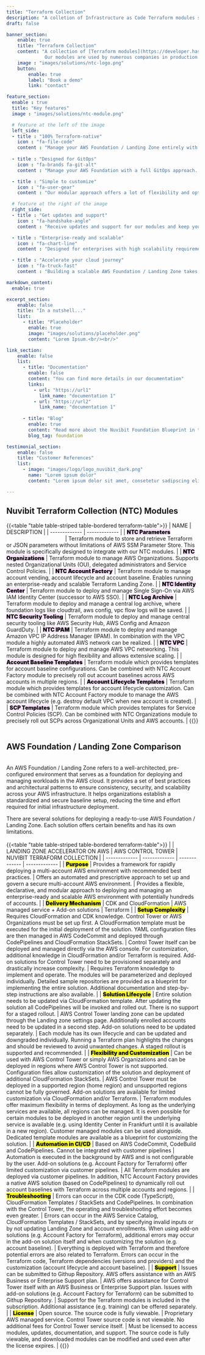```yaml
---
title: "Terraform Collection"
description: "A colletion of Infrastructure as Code Terraform modules specifically designed to deploy and manage an enterprise ready, compliant and scalable AWS cloud foundation."
draft: false

banner_section:
    enable: true
    title: "Terraform Collection"
    content: "A collection of [Terraform modules](https://developer.hashicorp.com/terraform/tutorials/modules/module) specifically designed to deploy and manage an enterprise ready, compliant and scalable AWS cloud foundation. 
              Our modules are used by numerous companies in production. Some modules are open source, others are only accessible to our customers and all of them are continuously improved.<br><br>"
    image : "images/solutions/ntc-logo.png"
    button:
        enable: true
        label: "Book a demo"
        link: "contact"

feature_section:
  enable : true
  title: "Key features"
  image : "images/solutions/ntc-module.png"

  # feature at the left of the image
  left_side:
  - title : "100% Terraform-native"
    icon : "fa-file-code"
    content : "Manage your AWS Foundation / Landing Zone entirely with Terraform without any dependencies on AWS Control Tower and CloudFormation."
    
  - title : "Designed for GitOps"
    icon : "fa-brands fa-git-alt"
    content : "Manage your AWS Foundation with a full GitOps approach. A self-service portal can be easily integrated via Git. [Segregation of duties](/faq/#segregation 'What is segregation of duties?') can be enforced with Git and pipeline permissions."

  - title : "Simple to customize"
    icon : "fa-user-gear"
    content : "Our modular approach offers a lot of flexibility and options when it comes to implementing a personalized AWS Foundation / Landing Zone. We provide customization templates as a starting point that can be adopted or modified."

  # feature at the right of the image
  right_side:
  - title : "Get updates and support"
    icon : "fa-handshake-angle"
    content : "Receive updates and support for our modules and keep your AWS Foundation up to date and running. We specialize in AWS and Terraform with years of hands-on experience."

  - title : "Enterprise-ready and scalable"
    icon : "fa-chart-line"
    content : "Designed for enterprises with high scalability requirements, aligned with industry standards and AWS best practices."

  - title : "Accelerate your cloud journey"
    icon : "fa-truck-fast"
    content : "Building a scalable AWS Foundation / Landing Zone takes a lot of time and effort. With our collection, you can leverage our extensive experience with AWS and Terraform to significantly accelerate your implementation process."

markdown_content:
  enable: true

excerpt_section:
    enable: false
    title: "In a nutshell..."
    list:
      - title: "Placeholder"
        enable: true
        image: "images/solutions/placeholder.png"
        content: "Lorem Ipsum.<br/><br/>"

link_section:
    enable: false
    list:
      - title: "Documentation"
        enable: false
        content: "You can find more details in our documentation"
        links:
          - url: "https://url1"
            link_name: "documentation 1"
          - url: "https://url2"
            link_name: "documentation 1"
      
      - title: "Blog"
        enable: true
        content: "Read more about the Nuvibit Foundation Blueprint in these blog posts"
        blog_tag: foundation

testimonial_section:
    enable: false
    title: "Customer References"
    list:
      - image: "images/logo/logo_nuvibit_dark.png"
        name: "Lorem ipsum dolor"
        content: "Lorem ipsum dolor sit amet, consetetur sadipscing elitr, sed diam nonumy eirmod tempor invidunt"

---
```


## Nuvibit Terraform Collection (NTC) Modules 
{{<table "table table-striped table-bordered terraform-table">}}
| NAME | DESCRIPTION |
| ------------- | ------------- |
| <mark style="font-weight:900;background-color:#fbe3fc;">NTC Parameters</mark><img width=150/> | Terraform module to store and retrieve Terraform or JSON parameters without limitations of AWS SSM Parameter Store. This module is specifically designed to integrate with our NTC modules. |
| <mark style="font-weight:900;background-color:#fbe3fc;">NTC Organizations</mark> | Terraform module to manage AWS Organizations. Supports nested Organizational Units (OU), delegated administrators and Service Control Policies. |
| <mark style="font-weight:900;background-color:#fbe3fc;">NTC Account Factory</mark> | Terraform module to manage account vending, account lifecycle and account baseline. Enables running an enterprise-ready and scalable Terraform Landing Zone. |
| <mark style="font-weight:900;background-color:#fbe3fc;">NTC Identity Center</mark> | Terraform module to deploy and manage Single Sign-On via AWS IAM Identity Center (successor to AWS SSO). |
| <mark style="font-weight:900;background-color:#fbe3fc;">NTC Log Archive</mark> | Terraform module to deploy and manage a central log archive, where foundation logs like cloudtrail, aws config, vpc flow logs will be saved. |
| <mark style="font-weight:900;background-color:#fbe3fc;">NTC Security Tooling</mark> | Terraform module to deploy and manage central security tooling like AWS Security Hub, AWS Config and Amazon GuardDuty. |
| <mark style="font-weight:900;background-color:#fbe3fc;">NTC IPAM</mark> | Terraform module to deploy and manage Amazon VPC IP Address Manager (IPAM). In combination with the VPC module a highly automated AWS network can be realized. |
| <mark style="font-weight:900;background-color:#fbe3fc;">NTC VPC</mark> | Terraform module to deploy and manage AWS VPC networking. This module is designed for high flexibility and allows extensive scaling. |
| <mark style="font-weight:900;background-color:#fbe3fc;">Account Baseline Templates</mark> | Terraform module which provides templates for account baseline configurations. Can be combined with NTC Account Factory module to precisely roll out account baselines across AWS accounts in multiple regions. |
| <mark style="font-weight:900;background-color:#fbe3fc;">Account Lifecycle Templates</mark> | Terraform module which provides templates for account lifecycle customization. Can be combined with NTC Account Factory module to manage the AWS account lifecycle (e.g. destroy default VPC when new account is created). |
| <mark style="font-weight:900;background-color:#fbe3fc;">SCP Templates</mark> | Terraform module which provides templates for Service Control Policies (SCP). Can be combined with NTC Organizations module to precisely roll out SCPs across Organizational Units and AWS accounts. |
{{</table>}}
<br><br>

## AWS Foundation / Landing Zone Comparison
\
An AWS Foundation / Landing Zone refers to a well-architected, pre-configured environment that serves as a foundation for deploying and managing workloads in the AWS cloud.
It provides a set of best practices and architectural patterns to ensure consistency, security, and scalability across your AWS infrastructure. 
It helps organizations establish a standardized and secure baseline setup, reducing the time and effort required for initial infrastructure deployment. 

There are several solutions for deploying a ready-to-use AWS Foundation / Landing Zone. Each solution offers certain benefits and has its own limitations.
\
\
{{<table "table table-striped table-bordered terraform-table">}}
|  | LANDING ZONE ACCELERATOR ON AWS | AWS CONTROL TOWER | NUVIBIT TERRAFORM COLLECTION |
| ------------- | ------------- | ------------- | ------------- |
| <mark style="font-weight:900;">Purpose</mark> | Provides a framework for rapidly deploying a multi-account AWS environment with recommended best practices. | Offers an automated and prescriptive approach to set up and govern a secure multi-account AWS environment. | Provides a flexible, declarative, and modular approach to deploying and managing an enterprise-ready and scalable AWS environment with potentially hundreds of accounts. |
| <mark style="font-weight:900;">Delivery Mechanism</mark> | CDK and CloudFormation | AWS managed service + Add-on solutions | Terraform |
| <mark style="font-weight:900;">Setup Complexity</mark> | Requires CloudFormation and CDK knowledge. Control Tower or AWS Organizations must be set up first. A CloudFormation template must be executed for the initial deployment of the solution. YAML configuration files are then managed in AWS CodeCommit and deployed through CodePipelines and CloudFormation StackSets. | Control Tower itself can be deployed and managed directly via the AWS console. For customization, additional knowledge in CloudFormation and/or Terraform is required. Add-on solutions for Control Tower need to be provisioned separately and drastically increase complexity. | Requires Terraform knowledge to implement and operate. The modules will be parameterized and deployed individually. Detailed sample repositories are provided as a blueprint for implementing the entire solution. Additional documentation and step-by-step instructions are also available. |
| <mark style="font-weight:900;">Solution Lifecycle</mark> | Entire solution needs to be updated via CloudFormation template. After updating the solution all CodePipelines will be invoked and rolled out. There is no support for a staged rollout. | AWS Control Tower landing zone can be updated through the Landing zone settings page. Additionally enrolled accounts need to be updated in a second step. Add-on solutions need to be updated separately. | Each module has its own lifecycle and can be updated and downgraded individually. Running a Terraform plan highlights the changes and should be reviewed to avoid unwanted changes. A staged rollout is supported and recommended. |
| <mark style="font-weight:900;">Flexibility and Customization</mark> | Can be used with AWS Control Tower or simply AWS Organizations and can be deployed in regions where AWS Control Tower is not supported. Configuration files allow customization of the solution and deployment of additional CloudFormation StackSets. | AWS Control Tower must be deployed in a supported region (home region) and unsupported regions cannot be fully governed. Add-on solutions are available for limited customization via CloudFormation and/or Terraform. | Terraform modules offer maximum flexibility in terms of deployment. As long as the underlying services are available, all regions can be managed. It is even possible for certain modules to be deployed in another region until the underlying service is available (e.g. using Identity Center in Frankfurt until it is available in a new region). Customer managed modules can be used alongside. Dedicated template modules are available as a blueprint for customizing the solution. |
| <mark style="font-weight:900;">Automation in CI/CD</mark> | Based on AWS CodeCommit, CodeBuild and CodePipelines. Cannot be integrated with customer pipelines | Automation is executed in the background by AWS and is not configurable by the user. Add-on solutions (e.g. Account Factory for Terraform) offer limited customization via customer pipelines. | All Terraform modules are deployed via customer pipelines. In addition, NTC Account Factory provides a native AWS solution (based on CodePipelines) to dynamically roll out account baselines with Terraform across multiple accounts and regions. |
| <mark style="font-weight:900;">Troubleshooting</mark> | Errors can occur in the CDK code (TypeScript), CloudFormation Templates / StackSets and CodePipelines. In combination with the Control Tower, the operating and troubleshooting effort becomes even greater. | Errors can occur in the AWS Service Catalog, CloudFormation Templates / StackSets, and by specifying invalid inputs or by not updating Landing Zone and account enrollments. When using add-on solutions (e.g. Account Factory for Terraform), additional errors may occur in the add-on solution itself and when customizing the solution (e.g. account baseline). | Everything is deployed with Terraform and therefore potential errors are also related to Terraform. Errors can occur in the Terraform code, Terraform dependencies (versions and providers) and the customization (account lifecycle and account baseline). |
| <mark style="font-weight:900;">Support</mark> | Issues can be submitted to Githup Repository. AWS offers assistance with an AWS Business or Enterprise Support plan. | AWS offers assistance for Control Tower itself with an AWS Business or Enterprise Support plan. Issues with add-on solutions (e.g. Account Factory for Terraform) can be submitted to Githup Repository. | Support for the Terraform modules is included in the subscription. Additional assistance (e.g. training) can be offered separately. |
| <mark style="font-weight:900;">License</mark> | Open source. The source code is fully viewable. | Proprietary AWS managed service. Control Tower source code is not viewable. No additional fees for Control Tower service itself. | Must be licensed to access modules, updates, documentation, and support. The source code is fully viewable, and downloaded modules can be modified and used even after the license expires. |
{{</table>}}







<!-- 
---
title: "Terraform Collection"
description: "Eine Sammlung von Infrastructure as Code Terraform-Modulen, die spezifisch für die Bereitstellung und Verwaltung einer AWS Cloud Foundation entwickelt wurden."
draft: false

banner_section:
    enable: true
    title: "Terraform Collection"
    content: "Eine Sammlung unserer [Terraform Module](https://developer.hashicorp.com/terraform/tutorials/modules/module), die spezifisch für die Bereitstellung und Verwaltung einer AWS Cloud Foundation entwickelt wurden. 
              Unsere Module werden von zahlreichen Unternehmen in der Produktion eingesetzt. Einige Module sind Open Source, andere sind nur für unsere Kunden zugänglich und alle Module werden kontinuierlich weiterentwickelt.<br><br>
              Interesse geweckt?"
    image : "images/solutions/ntc-logo.png"
    button:
        enable: true
        label: "Kontakt aufnehmen"
        link: "contact"
---

`Diese Sammlung wird laufend erweitert und durch Kundenfeedback verbessert`
{{<table "table table-striped table-bordered terraform-table">}}
| NAME | BESCHREIBUNG | KATEGORIE |
| ------------- | ------------- | ------------- |
| <mark style="font-weight:900;background-color:#9ec8ff;">Github Workflows</mark><img width=100/> | Wiederverwendbare Workflows für [Github Actions](https://docs.github.com/en/actions/learn-github-actions/understanding-github-actions) zur Umsetzung einer Terraform Pipeline. Unterstützt Terraform Cloud & Enterprise und kann zum Testen von Terraform Modulen mit [Terratest](https://terratest.gruntwork.io/) verwendet werden. | [Open Source](https://github.com/nuvibit/github-terraform-workflows) <img width=70/> |
| <mark style="font-weight:900;background-color:#fbe3fc;">Lambda</mark> | Terraform Modul zur Provisionierung von AWS Lambda Funktionen. Unsere Serverless-Lösungen basieren auf diesem Modul. | [Open Source](https://registry.terraform.io/modules/nuvibit/lambda/aws/latest) |
| <mark style="font-weight:900;background-color:#fbe3fc;">Core Parameters</mark> | Terraform Modul zum Speichern und Lesen einer Terraform HCL map via AWS SSM Parameter Store. Dies ermöglicht das Speichern von zentral verwalteten Parametern, die über mehrere Pipelines und AWS-Accounts für die Foundation genutzt werden können. | [Open Source](https://registry.terraform.io/modules/nuvibit/core-parameters/aws/latest) |
| <mark style="font-weight:900;background-color:#fbe3fc;">NTC Parameters</mark> | Terraform Modul zum Speichern und Abrufen von Terraform- oder JSON-Parametern ohne die Einschränkungen von AWS SSM Parameter Store. Dieses Modul ist speziell für die Integration mit unseren privaten Modulen konzipiert. | <i id="copy-subnet1" class="fa-solid fa-lock"></i> Privat |
| <mark style="font-weight:900;background-color:#fbe3fc;">Organization</mark> | Terraform-Modul zur Bereitstellung und Verwaltung von AWS Organizations. Unterstützt Account Erstellung, Organisationseinheiten, Delegation von Administrationsaufgaben und Service Control Policies. | <i id="copy-subnet1" class="fa-solid fa-lock"></i> Privat |
| <mark style="font-weight:900;background-color:#fbe3fc;">Identity Center</mark> | Terraform Modul zur Bereitstellung und Verwaltung von Single Sign-On in AWS IAM Identity Center (Nachfolger von AWS SSO). | <i id="copy-subnet1" class="fa-solid fa-lock"></i> Privat |
| <mark style="font-weight:900;background-color:#fbe3fc;">VPC</mark> | Terraform Modul zur Bereitstellung und Verwaltung von AWS VPC-Netzwerken. Dieses Modul ist auf starke Flexibilität ausgelegt und ermöglicht umfangreiche Skalierung. | <i id="copy-subnet1" class="fa-solid fa-lock"></i> Privat |
| <mark style="font-weight:900;background-color:#fbe3fc;">IPAM</mark> | Terraform Modul zur Bereitstellung und Verwaltung von Amazon VPC IP Address Manager (IPAM). In Kombination mit dem VPC-Modul kann ein hochautomatisiertes AWS-Netzwerk realisiert werden. | <i id="copy-subnet1" class="fa-solid fa-lock"></i> Privat |
| <mark style="font-weight:900;background-color:#fbe3fc;">Route 53</mark> | Terraform Modul zur Bereitstellung und Verwaltung des Amazon Route 53 DNS Service. | <i id="copy-subnet1" class="fa-solid fa-lock"></i> Privat |
| <mark style="font-weight:900;background-color:#ffbaba;">Account Lifecycle</mark> | Flexible Lösung zur Verwaltung von AWS-Accounts mit Terraform. Einfach und effizient mit Support für Self-Service-Integration auf Basis von Git. | <i id="copy-subnet1" class="fa-solid fa-lock"></i> Privat |
| <mark style="font-weight:900;background-color:#ffbaba;">Account Baseline</mark> | Flexible Lösung zur Verwaltung der Basiskonfiguration von AWS-Accounts mit Terraform. Skalierbar und effizient mit Support für Hunderte von Accounts über mehrere Regionen. | <i id="copy-subnet1" class="fa-solid fa-lock"></i> Privat |
{{</table>}}
<mark style="font-weight:900;background-color:#9ec8ff;">Hilfsmittel</mark>
<mark style="font-weight:900;background-color:#fbe3fc;">Terraform Modul</mark>
<mark style="font-weight:900;background-color:#ffbaba;">Terraform native Lösung</mark>
-->